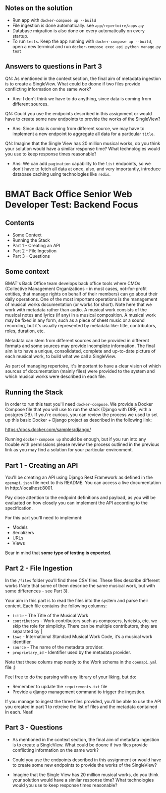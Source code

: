 ## Notes on the solution

- Run app with `docker-compose up --build`
- File ingestion is done automatically. see `app/repertoire/apps.py`
- Database migration is also done on every automatically on every startup.
- To run `tests`. Keep the app running with `docker-compose up --build`, open a new terminal and run `docker-compose exec api python manage.py test`

## Answers to questions in Part 3

QN: As mentioned in the context section, the final aim of metadata ingestion is to create a SingleView. What could be doone if two files provide conflicting information on the same work?

- Ans: I don't think we have to do anything, since data is coming from different sources.

QN: Could you use the endpoints described in this assignment or would have to create some new endpoints to provide the works of the SingleView?

- Ans: Since data is coming from different source, we may have to implement a new endpoint to aggregate all data for a particular `title`.

QN: Imagine that the Single View has 20 million musical works, do you think your solution would have a similar response time? What technologies would you use to keep response times reasonable?

- Ans: We can add `pagination` capability to the `list` endpoints, so we don't have to fetch all data at once, also, and very importantly, introduce database caching using technologies like `redis`.

# BMAT Back Office Senior Web Developer Test: Backend Focus

## Contents

- Some Context
- Running the Stack
- Part 1 - Creating an API
- Part 2 - File Ingestion
- Part 3 - Questions

## Some context

BMAT's Back Office team develops back office tools where CMOs (Collective Management Organizations - in most cases, not-for-profit entities, that manage rights on behalf of their members) can go about their daily operations. One of the most important operations is the management of musical works documentation (or works for short). Note here that we work with metadata rather than audio. A musical work consists of the musical notes and lyrics (if any) in a musical composition. A musical work may be fixed in any form, such as
a piece of sheet music or a sound recording, but it's usually represented by metadata like: title, contributors, roles, duration, etc.

Metadata can stem from different sources and be provided in different formats and some sources may provide incomplete information. The final aim is to have a unique, consolidated, complete and up-to-date picture of each musical work, to build what we call a SingleView.

As part of managing repertoire, it's important to have a clear vision of which sources of documentation (mainly files) were provided to the system and which musical works were described in each file.

## Running the Stack

In order to run this test you'll need `docker-compose`. We provide a Docker Compose file that you will use to run the stack (Django with DRF, with a postgres DB). If you're curious, you can review the process we used to set up this basic Docker + Django project as described in the following link:

https://docs.docker.com/samples/django/

Running `docker-compose up` should be enough, but if you run into any trouble with permissions please review the process outlined in the previous link as you may find a solution for your particular environment.

## Part 1 - Creating an API

You'll be creating an API using Django Rest Framework as defined in the `openapi.json` file next to this README. You can access a live documentation in http://localhost:8001.

Pay close attention to the endpoint definitions and payload, as you will be evaluated on how closely you can implement the API according to the specification.

For this part you'll need to implement:

- Models
- Serializers
- URLs
- Views

Bear in mind that **some type of testing is expected.**

## Part 2 - File Ingestion

In the `/files` folder you'll find three CSV files. These files describe different works (Note that some of them describe the same musical work, but with some differences - see Part 3).

Your aim in this part is to read the files into the system and parse their content. Each file contains the following columns:

- `title` - The Title of the Musical Work
- `contributors` - Work contributors such as composers, lyricists, etc. we skip the role for simplicity. There can be multiple contributors, they are separated by |
- `iswc` - International Standard Musical Work Code, it’s a musical work identifier.
- `source` - The name of the metadata provider.
- `proprietary_id` - Identifier used by the metadata provider.

Note that these colums map neatly to the Work schema in the `openapi.yml` file ;)

Feel free to do the parsing with any library of your liking, but do:

- Remember to update the `requirements.txt` file
- Provide a django management command to trigger the ingestion.

If you manage to ingest the three files provided, you'll be able to use the API you created in part 1 to retreive the list of files and the metadata contained in each. Neat!

## Part 3 - Questions

- As mentioned in the context section, the final aim of metadata ingestion is to create a SingleView. What could be doone if two files provide conflicting information on the same work?

- Could you use the endpoints described in this assignment or would have to create some new endpoints to provide the works of the SingleView?

- Imagine that the Single View has 20 million musical works, do you think your solution would have a similar response time? What technologies would you use to keep response times reasonable?
